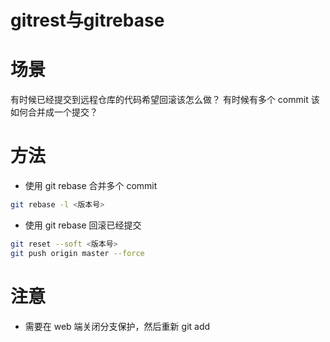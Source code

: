 # gitrest与gitrebase


# 场景

有时候已经提交到远程仓库的代码希望回滚该怎么做？
有时候有多个 commit 该如何合并成一个提交？

# 方法

- 使用 git rebase 合并多个 commit

```bash
git rebase -l <版本号>
```

- 使用 git rebase 回滚已经提交

```bash
git reset --soft <版本号>
git push origin master --force
```

# 注意

- 需要在 web 端关闭分支保护，然后重新 git add

